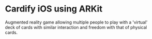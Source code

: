 # Cardify iOS using ARKit

Augmented reality game allowing multiple people to play with a 'virtual' deck of cards with similar interaction and freedom with that of physical cards.


